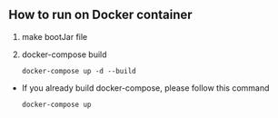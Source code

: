 ## How to run on Docker container

1. make bootJar file
2. docker-compose build
    
    ```
    docker-compose up -d --build
    ```
    
- If you already build docker-compose, please follow this command
    
    ```
    docker-compose up
    ```
